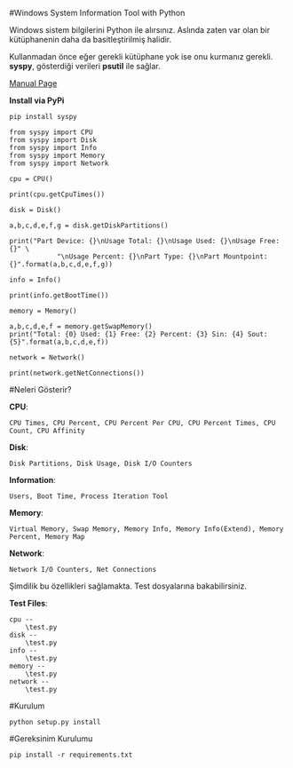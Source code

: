 #Windows System Information Tool with Python

Windows sistem bilgilerini Python ile alırsınız. Aslında zaten var olan bir kütüphanenin daha da basitleştirilmiş halidir.

Kullanmadan önce eğer gerekli kütüphane yok ise onu kurmanız gerekli. **syspy**, gösterdiği verileri **psutil** ile sağlar.

[Manual Page](https://pythonhosted.org/syspy/)

**Install via PyPi**

~~~~{.shell}
pip install syspy
~~~~

~~~~{.python}
from syspy import CPU
from syspy import Disk
from syspy import Info
from syspy import Memory
from syspy import Network

cpu = CPU()

print(cpu.getCpuTimes())

disk = Disk()

a,b,c,d,e,f,g = disk.getDiskPartitions()

print("Part Device: {}\nUsage Total: {}\nUsage Used: {}\nUsage Free: {}" \
            "\nUsage Percent: {}\nPart Type: {}\nPart Mountpoint: {}".format(a,b,c,d,e,f,g))

info = Info()

print(info.getBootTime())

memory = Memory()

a,b,c,d,e,f = memory.getSwapMemory()
print("Total: {0} Used: {1} Free: {2} Percent: {3} Sin: {4} Sout: {5}".format(a,b,c,d,e,f))

network = Network()

print(network.getNetConnections())
~~~~

#Neleri Gösterir?

**CPU**:
    
    CPU Times, CPU Percent, CPU Percent Per CPU, CPU Percent Times, CPU Count, CPU Affinity

**Disk**:

    Disk Partitions, Disk Usage, Disk I/O Counters

**Information**:

    Users, Boot Time, Process Iteration Tool

**Memory**:

    Virtual Memory, Swap Memory, Memory Info, Memory Info(Extend), Memory Percent, Memory Map

**Network**:

    Network I/O Counters, Net Connections


Şimdilik bu özellikleri sağlamakta. Test dosyalarına bakabilirsiniz.

**Test Files**:

    cpu --
        \test.py
    disk --
        \test.py
    info --
        \test.py
    memory --
        \test.py
    network --
        \test.py 

#Kurulum
~~~~{.shell}
python setup.py install
~~~~

#Gereksinim Kurulumu

`pip install -r requirements.txt`
